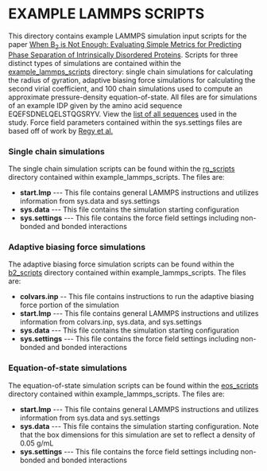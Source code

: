# EXAMPLE LAMMPS SCRIPTS

This directory contains example LAMMPS simulation input scripts for the paper [When B<sub>2</sub> is Not Enough: Evaluating Simple Metrics for Predicting Phase Separation of Intrinsically Disordered Proteins](https://doi.org/10.48550/arXiv.2507.12312).
Scripts for three distinct types of simulations are contained within the [example_lammps_scripts](/2025-idp-psp/example_lammps_scripts) directory: single chain simulations for calculating the radius of gyration, adaptive biasing force simulations for calculating the second virial coefficient, and 100 chain simulations used to compute an approximate pressure-density equation-of-state.
All files are for simulations of an example IDP given by the amino acid sequence EQEFSDNELQELSTQGSRYV.
View the [list of all sequences](https://g-ef94ef.f0ad1.36fe.data.globus.org/10.34770/6tnm-7b56/390/seq_heteromeric.txt) used in the study.
Force field parameters contained within the sys.settings files are based off of work by [Regy et al.](https://doi.org/10.1002/pro.4094)


### Single chain simulations

The single chain simulation scripts can be found within the [rg_scripts](/2025-idp-psp/example_lammps_scripts/rg_scripts) directory contained within example_lammps_scripts. 
The files are:

- **start.lmp** --- This file contains general LAMMPS instructions and utilizes information from sys.data and sys.settings
- **sys.data** --- This file contains the simulation starting configuration
- **sys.settings** --- This file contains the force field settings including non-bonded and bonded interactions


### Adaptive biasing force simulations

The adaptive biasing force simulation scripts can be found within the [b2_scripts](/2025-idp-psp/example_lammps_scripts/b2_scripts) directory contained within example_lammps_scripts. 
The files are:

- **colvars.inp** -- This file contains instructions to run the adaptive biasing force portion of the simulation
- **start.lmp** --- This file contains general LAMMPS instructions and utilizes information from colvars.inp, sys.data, and sys.settings
- **sys.data** --- This file contains the simulation starting configuration
- **sys.settings** --- This file contains the force field settings including non-bonded and bonded interactions


### Equation-of-state simulations

The equation-of-state simulation scripts can be found within the [eos_scripts](/2025-idp-psp/example_lammps_scripts/eos_scripts) directory contained within example_lammps_scripts. 
The files are:

- **start.lmp** --- This file contains general LAMMPS instructions and utilizes information from sys.data and sys.settings
- **sys.data** --- This file contains the simulation starting configuration. Note that the box dimensions for this simulation are set to reflect a density of 0.05 g/mL
- **sys.settings** --- This file contains the force field settings including non-bonded and bonded interactions
